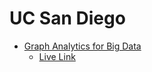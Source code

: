 # UC San Diego 
- [Graph Analytics for Big Data](https://www.coursera.org/learn/big-data-graph-analytics)
  - [Live Link](https://www.coursera.org/account/accomplishments/certificate/ZTZZBDR6PUJ3)
